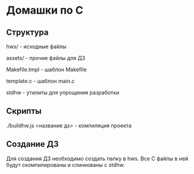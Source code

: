 # Домашки по C
## Структура
hws/ - исходные файлы

assets/ - прочие файлы для ДЗ

Makefile.tmpl - шаблон Makefile

template.c - шаблон main.c

stdhw - утилиты для упрощения разработки

## Скрипты
./buildhw.js <название дз> - компиляция проекта

## Создание ДЗ
Для создания ДЗ необходимо создать папку в hws. Все С файлы в ней будут скомпилированы и слинкованы с stdhw.
